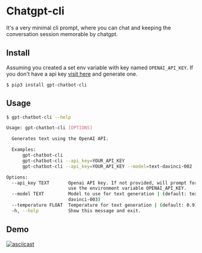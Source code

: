 # Chatgpt-cli

It's a very minimal cli prompt, where you can chat and keeping the conversation session memorable by chatgpt.

## Install

Assuming you created a set env variable with key named `OPENAI_API_KEY`.
If you don't have a api key [visit here](https://beta.openai.com/account/api-keys) and generate one.

```
$ pip3 install gpt-chatbot-cli
```

## Usage

```bash
$ gpt-chatbot-cli --help

Usage: gpt-chatbot-cli [OPTIONS]

  Generates text using the OpenAI API.

  Examples:
      gpt-chatbot-cli
      gpt-chatbot-cli --api_key=YOUR_API_KEY
      gpt-chatbot-cli --api_key=YOUR_API_KEY --model=text-davinci-002 --temperature=0.7

Options:
  --api_key TEXT       Openai API key. If not provided, will prompt for it or
                       use the environment variable OPENAI_API_KEY.
  --model TEXT         Model to use for text generation | (default: text-
                       davinci-003)
  --temperature FLOAT  Temperature for text generation | (default: 0.9)
  -h, --help           Show this message and exit.

```


## Demo

[![asciicast](https://asciinema.org/a/557311.svg)](https://asciinema.org/a/557311)
